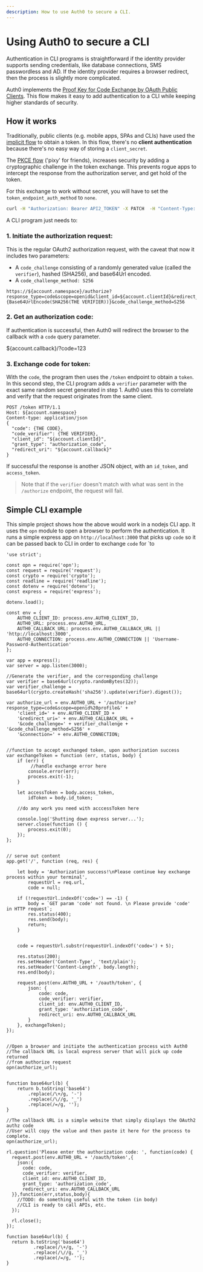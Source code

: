 ```yaml
---
description: How to use Auth0 to secure a CLI.
---
```


# Using Auth0 to secure a CLI

Authentication in CLI programs is straightforward if the identity provider supports sending credentials, like database connections, SMS passwordless and AD. If the identity provider requires a browser redirect, then the process is slightly more complicated.

Auth0 implements the [Proof Key for Code Exchange by OAuth Public Clients](https://tools.ietf.org/html/rfc7636). This flow makes it easy to add authentication to a CLI while keeping higher standards of security.

## How it works

Traditionally, public clients (e.g. mobile apps, SPAs and CLIs) have used the [implicit flow](/protocols#oauth-for-native-clients-and-javascript-in-the-browser) to obtain a token. In this flow, there's no __client authentication__ because there's no easy way of storing a `client_secret`.

The [PKCE flow](/protocols) ('pixy' for friends), increases security by adding a cryptographic challenge in the token exchange. This prevents rogue apps to intercept the response from the authorization server, and get hold of the token.

For this exchange to work without secret, you will have to set the `token_endpoint_auth_method` to `none`.

```bash
curl -H "Authorization: Bearer API2_TOKEN" -X PATCH  -H "Content-Type: application/json" -d '{"token_endpoint_auth_method":"none"}' https://yours.auth0.com/api/v2/clients/CLIENT_ID
```

A CLI program just needs to:

### 1. Initiate the authorization request:

This is the regular OAuth2 authorization request, with the caveat that now it includes two parameters:

* A `code_challenge` consisting of a randomly generated value (called the `verifier`), hashed (SHA256), and base64Url encoded.
* A `code_challenge_method: S256`

```
https://${account.namespace}/authorize?response_type=code&scope=openid&client_id=${account.clientId}&redirect_uri=${account.callback}&code_challenge={Base64UrlEncode(SHA256(THE VERIFIER))}&code_challenge_method=S256
```

### 2. Get an __authorization code__:

If authentication is successful, then Auth0 will redirect the browser to the callback with a `code` query parameter.

  ${account.callback}/?code=123

### 3. Exchange __code__ for __token__:

With the `code`, the program then uses the `/token` endpoint to obtain a `token`. In this second step, the CLI program adds a `verifier` parameter with the exact same random secret generated in step 1. Auth0 uses this to correlate and verify that the request originates from the same client.

```
POST /token HTTP/1.1
Host: ${account.namespace}
Content-type: application/json
{
  "code": {THE CODE},
  "code_verifier": {THE VERIFIER},
  "client_id": "${account.clientId}",
  "grant_type": "authorization_code",
  "redirect_uri": "${account.callback}"
}
``` 

If successful the response is another JSON object, with an `id_token`, and `access_token`. 

> Note that if the `verifier` doesn't match with what was sent in the `/authorize` endpoint, the request will fail.

## Simple CLI example

This simple project shows how the above would work in a nodejs CLI app. It uses the `opn` module to open a browser to perform the authentication. It runs a simple express app on `http://localhost:3000`  that picks up  `code` so it can be passed back to CLI in order to exchange `code` for `to

```es6
'use strict';

const opn = require('opn');
const request = require('request');
const crypto = require('crypto');
const readline = require('readline');
const dotenv = require('dotenv');
const express = require('express');

dotenv.load();

const env = {
    AUTH0_CLIENT_ID: process.env.AUTH0_CLIENT_ID,
    AUTH0_URL: process.env.AUTH0_URL,
    AUTH0_CALLBACK_URL: process.env.AUTH0_CALLBACK_URL || 'http://localhost:3000',
    AUTH0_CONNECTION: process.env.AUTH0_CONNECTION || 'Username-Password-Authentication'
};

var app = express();
var server = app.listen(3000);

//Generate the verifier, and the corresponding challenge
var verifier = base64url(crypto.randomBytes(32));
var verifier_challenge = base64url(crypto.createHash('sha256').update(verifier).digest());

var authorize_url = env.AUTH0_URL + '/authorize?response_type=code&scope=openid%20profile&' +
    'client_id=' + env.AUTH0_CLIENT_ID +
    '&redirect_uri=' + env.AUTH0_CALLBACK_URL +
    '&code_challenge=' + verifier_challenge + '&code_challenge_method=S256' +
    '&connection=' + env.AUTH0_CONNECTION;


//function to accept exchanged token, upon authorization success
var exchangeToken = function (err, status, body) {
    if (err) {
         //handle exchange error here
        console.error(err);
        process.exit(-1);
    }

    let accessToken = body.access_token,
        idToken = body.id_token;

    //do any work you need with acccessToken here

    console.log('Shutting down express server...');
    server.close(function () {
        process.exit(0);
    });
};


// serve out content
app.get('/', function (req, res) {

    let body = 'Authorization success!\nPlease continue key exchange process within your terminal',
        requestUrl = req.url,
        code = null;

    if (!requestUrl.indexOf('code=') == -1) {
        body = `GET param 'code' not found. \n Please provide 'code' in HTTP request`;
        res.status(400);
        res.send(body);
        return;
    }


    code = requestUrl.substr(requestUrl.indexOf('code=') + 5);

    res.status(200);
    res.setHeader('Content-Type', 'text/plain');
    res.setHeader('Content-Length', body.length);
    res.end(body);

    request.post(env.AUTH0_URL + '/oauth/token', {
        json: {
            code: code,
            code_verifier: verifier,
            client_id: env.AUTH0_CLIENT_ID,
            grant_type: 'authorization_code',
            redirect_uri: env.AUTH0_CALLBACK_URL
        }
    }, exchangeToken);
});


//Open a browser and initiate the authentication process with Auth0
//The callback URL is local express server that will pick up code returned
//from authorize request
opn(authorize_url);


function base64url(b) {
    return b.toString('base64')
        .replace(/\+/g, '-')
        .replace(/\//g, '_')
        .replace(/=/g, '');
}

//The callback URL is a simple website that simply displays the OAuth2 authz code
//User will copy the value and then paste it here for the process to complete.
opn(authorize_url);

rl.question('Please enter the authorization code: ', function(code) {
  request.post(env.AUTH0_URL + '/oauth/token',{
    json:{
      code: code,
      code_verifier: verifier,
      client_id: env.AUTH0_CLIENT_ID,
      grant_type: 'authorization_code',
      redirect_uri: env.AUTH0_CALLBACK_URL
  }},function(err,status,body){
    //TODO: do something useful with the token (in body)
    //CLI is ready to call APIs, etc.
  });

  rl.close();
});

function base64url(b) {
  return b.toString('base64')
          .replace(/\+/g, '-')
          .replace(/\//g, '_')
          .replace(/=/g, '');
}
```
